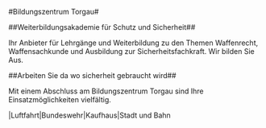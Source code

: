 

#Bildungszentrum Torgau#

##Weiterbildungsakademie für Schutz und Sicherheit##

Ihr Anbieter für Lehrgänge und Weiterbildung zu den Themen Waffenrecht, 
Waffensachkunde und Ausbildung zur Sicherheitsfachkraft. Wir bilden Sie Aus.

##Arbeiten Sie da wo sicherheit gebraucht wird##

Mit einem Abschluss am Bildungszentrum Torgau sind Ihre Einsatzmöglichkeiten vielfältig.

|Luftfahrt|Bundeswehr|Kaufhaus|Stadt und Bahn
